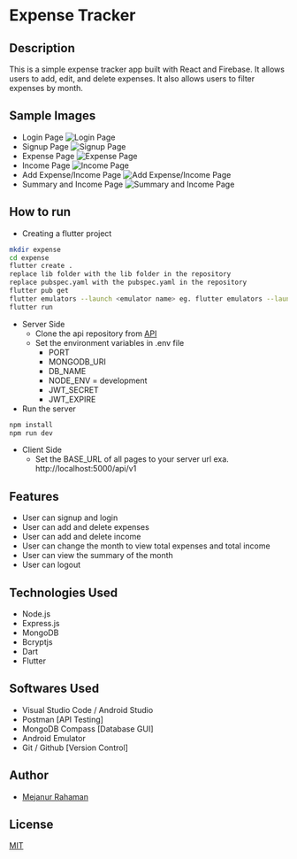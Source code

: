 # Expense Tracker

## Description

This is a simple expense tracker app built with React and Firebase. It allows users to add, edit, and delete expenses. It also allows users to filter expenses by month.

## Sample Images

* Login Page
![Login Page](./screenshot/login.png)
* Signup Page
![Signup Page](./screenshot/signup.png)
* Expense Page
![Expense Page](./screenshot/expense.png)
* Income Page
![Income Page](./screenshot/income.png)
* Add Expense/Income Page
![Add Expense/Income Page](./screenshot/add.png)
* Summary and Income Page
![Summary and Income Page](./screenshot/summary.png)

## How to run
* Creating a flutter project
```bash
mkdir expense
cd expense
flutter create .
replace lib folder with the lib folder in the repository
replace pubspec.yaml with the pubspec.yaml in the repository
flutter pub get
flutter emulators --launch <emulator name> eg. flutter emulators --launch Pixel_3a_API_30_x86
flutter run
```
* Server Side
   - Clone the api repository from [API](https://github.com/mrmezan06/api)
   - Set the environment variables in .env file
     - PORT
     - MONGODB_URI
     - DB_NAME
     - NODE_ENV = development
     - JWT_SECRET
     - JWT_EXPIRE
* Run the server
```bash
npm install
npm run dev
```
* Client Side
   - Set the BASE_URL  of all pages to your server url exa. http://localhost:5000/api/v1

## Features
* User can signup and login
* User can add and delete expenses
* User can add and delete income
* User can change the month to view total expenses and total income
* User can view the summary of the month
* User can logout

## Technologies Used
* Node.js
* Express.js
* MongoDB
* Bcryptjs
* Dart
* Flutter


## Softwares Used
* Visual Studio Code / Android Studio
* Postman [API Testing]
* MongoDB Compass [Database GUI]
* Android Emulator
* Git / Github [Version Control]

## Author
* [Mejanur Rahaman](https://github.com/mrmezan06)

## License
[MIT](#)


